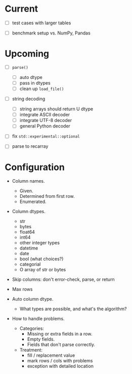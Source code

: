 # Current

- [ ] test cases with larger tables
- [ ] benchmark setup vs. NumPy, Pandas


# Upcoming

- [ ] `parse()`
  - [ ] auto dtype
  - [ ] pass in dtypes
  - [ ] clean up `load_file()`

- [ ] string decoding
  - [ ] string arrays should return U dtype
  - [ ] integrate ASCII decoder
  - [ ] integrate UTF-8 decoder
  - [ ] general Python decoder
  
- [ ] fix `std::experimental::optional`

- [ ] parse to recarray


# Configuration

- Column names.
  - Given.
  - Determined from first row.
  - Enumerated.

- Column dtypes.
  - str
  - bytes
  - float64
  - int64
  - other integer types
  - datetime
  - date
  - bool (what choices?)
  - categorial
  - O array of str or bytes

- Skip columns: don't error-check, parse, or return

- Max rows

- Auto column dtype.
  - What types are possible, and what's the algorithm?

- How to handle problems.
  - Categories:
    - Missing or extra fields in a row.
    - Empty fields.
    - Fields that don't parse correctly.
  - Treatment:
    - fill / replacement value
    - mark rows / cols with problems
    - exception with detailed location

